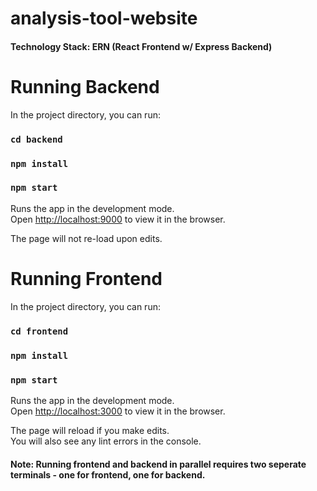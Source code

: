 # analysis-tool-website

#### Technology Stack: ERN (React Frontend w/ Express Backend)

# Running Backend

In the project directory, you can run:

### `cd backend`
### `npm install`
### `npm start`

Runs the app in the development mode.\
Open [http://localhost:9000](http://localhost:9000) to view it in the browser.

The page will not re-load upon edits. 

# Running Frontend

In the project directory, you can run:

### `cd frontend`
### `npm install`
### `npm start`

Runs the app in the development mode.\
Open [http://localhost:3000](http://localhost:3000) to view it in the browser.

The page will reload if you make edits.\
You will also see any lint errors in the console.


#### Note: Running frontend and backend in parallel requires two seperate terminals - one for frontend, one for backend. 
